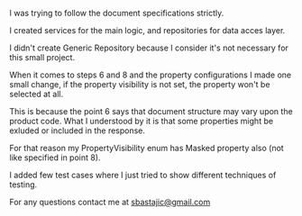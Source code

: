 I was trying to follow the document specifications strictly.

I created services for the main logic, and repositories for data acces layer.

I didn't create Generic Repository because I consider it's not necessary for this small project.

When it comes to steps 6 and 8 and the property configurations I made one small change, if the property visibility is not set, the property won't be selected at all.

This is because the point 6 says that document structure may vary upon the product code. What I understood by it is that some properties might be exluded or included in the response.

For that reason my PropertyVisibility enum has Masked property also (not like specified in point 8).

I added few test cases where I just tried to show different techniques of testing.

For any questions contact me at sbastajic@gmail.com
